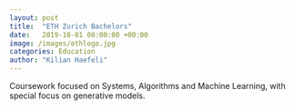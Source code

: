 ```yaml
---
layout: post
title:  "ETH Zurich Bachelors"
date:   2019-10-01 00:00:00 +00:00
image: /images/ethlogo.jpg
categories: Education
author: "Kilian Haefeli"
---
```

Coursework focused on Systems, Algorithms and Machine Learning, with special focus on generative models.

